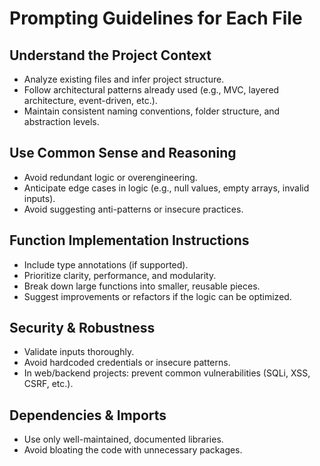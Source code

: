 # Prompting Guidelines for Each File

## Understand the Project Context

- Analyze existing files and infer project structure.
- Follow architectural patterns already used (e.g., MVC, layered architecture, event-driven, etc.).
- Maintain consistent naming conventions, folder structure, and abstraction levels.

##  Use Common Sense and Reasoning

- Avoid redundant logic or overengineering.
- Anticipate edge cases in logic (e.g., null values, empty arrays, invalid inputs).
- Avoid suggesting anti-patterns or insecure practices.

##  Function Implementation Instructions

- Include type annotations (if supported).
- Prioritize clarity, performance, and modularity.
- Break down large functions into smaller, reusable pieces.
- Suggest improvements or refactors if the logic can be optimized.

##  Security & Robustness

- Validate inputs thoroughly.
- Avoid hardcoded credentials or insecure patterns.
- In web/backend projects: prevent common vulnerabilities (SQLi, XSS, CSRF, etc.).

##  Dependencies & Imports

- Use only well-maintained, documented libraries.
- Avoid bloating the code with unnecessary packages.
